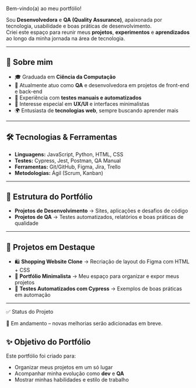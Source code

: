 Bem-vindo(a) ao meu portfólio!  

Sou **Desenvolvedora** e **QA (Quality Assurance)**, apaixonada por tecnologia, usabilidade e boas práticas de desenvolvimento.  
Criei este espaço para reunir meus **projetos**, **experimentos** e **aprendizados** ao longo da minha jornada na área de tecnologia.

---

## 🚀 Sobre mim
- 🎓 Graduada em **Ciência da Computação** 
- 💼 Atualmente atuo como **QA** e desenvolvedora em projetos de front-end e back-end  
- 🧪 Experiência com **testes manuais e automatizados**  
- 🎨 Interesse especial em **UX/UI** e interfaces minimalistas  
- 🌍 Entusiasta de **tecnologias web**, sempre buscando aprender mais  

---

## 🛠️ Tecnologias & Ferramentas
- **Linguagens:** JavaScript, Python, HTML, CSS  
- **Testes:** Cypress, Jest, Postman, QA Manual  
- **Ferramentas:** Git/GitHub, Figma, Jira, Trello  
- **Metodologias:** Ágil (Scrum, Kanban)  

---

## 📂 Estrutura do Portfólio
- **Projetos de Desenvolvimento** → Sites, aplicações e desafios de código  
- **Projetos de QA** → Testes automatizados, relatórios e boas práticas de qualidade  

---

## 📌 Projetos em Destaque
- 🛍️ **Shopping Website Clone** → Recriação de layout do Figma com HTML + CSS  
- 🎨 **Portfólio Minimalista** → Meu espaço para organizar e expor meus projetos  
- 🧪 **Testes Automatizados com Cypress** → Exemplos de boas práticas em automação  

---

✅ Status do Projeto

🔄 Em andamento – novas melhorias serão adicionadas em breve.

## ✨ Objetivo do Portfólio
Este portfólio foi criado para:
- Organizar meus projetos em um só lugar  
- Acompanhar minha evolução como **dev** e **QA**  
- Mostrar minhas habilidades e estilo de trabalho 
